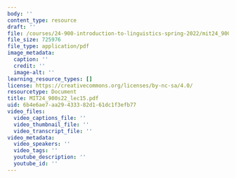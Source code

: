 ```yaml
---
body: ''
content_type: resource
draft: ''
file: /courses/24-900-introduction-to-linguistics-spring-2022/mit24_900s22_lec15.pdf
file_size: 725976
file_type: application/pdf
image_metadata:
  caption: ''
  credit: ''
  image-alt: ''
learning_resource_types: []
license: https://creativecommons.org/licenses/by-nc-sa/4.0/
resourcetype: Document
title: MIT24_900s22_lec15.pdf
uid: 6b4e6ae7-aa29-4333-82d1-61dc1f3efb77
video_files:
  video_captions_file: ''
  video_thumbnail_file: ''
  video_transcript_file: ''
video_metadata:
  video_speakers: ''
  video_tags: ''
  youtube_description: ''
  youtube_id: ''
---
```

